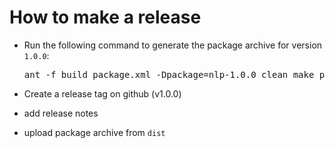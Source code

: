 How to make a release
=====================

* Run the following command to generate the package archive for version `1.0.0`:

  <pre>
  ant -f build_package.xml -Dpackage=nlp-1.0.0 clean make_package
  </pre>

* Create a release tag on github (v1.0.0)
* add release notes
* upload package archive from `dist`

